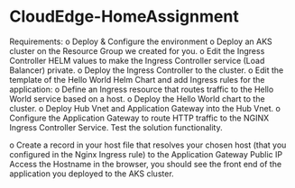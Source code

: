 # CloudEdge-HomeAssignment

Requirements:
o Deploy & Configure the environment
o Deploy an AKS cluster on the Resource Group we created for you.
o Edit the Ingress Controller HELM values to make the Ingress Controller service (Load Balancer) private.
o Deploy the Ingress Controller to the cluster.
o Edit the template of the Hello World Helm Chart and add Ingress rules for the application:
o Define an Ingress resource that routes traffic to the Hello World service based on a host.
o Deploy the Hello World chart to the cluster.
o Deploy Hub Vnet and Application Gateway into the Hub Vnet.
o Configure the Application Gateway to route HTTP traffic to the NGINX Ingress Controller Service.
Test the solution functionality.

o Create a record in your host file that resolves your chosen host (that you configured in the Nginx Ingress rule) to the Application Gateway Public IP
 Access the Hostname in the browser, you should see the front end of the application you deployed to the AKS cluster.
